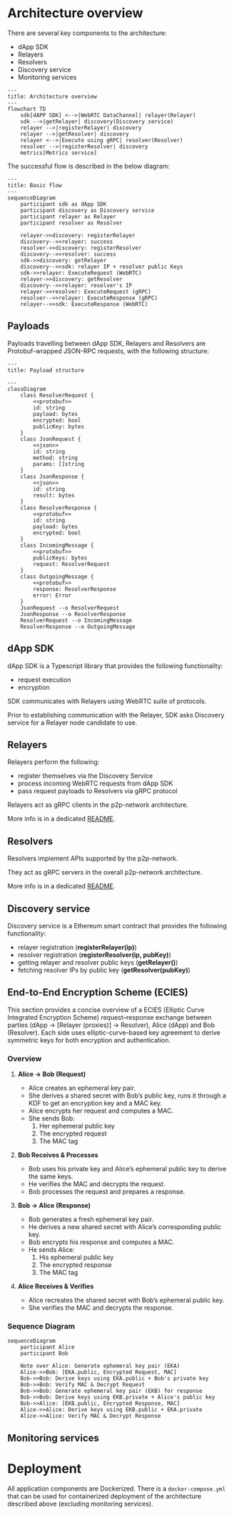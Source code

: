 # Architecture overview

There are several key components to the architecture:

- dApp SDK
- Relayers
- Resolvers
- Discovery service
- Monitoring services

```mermaid
---
title: Architecture overview
---
flowchart TD
    sdk[dAPP SDK] <-->|WebRTC DataChannel| relayer(Relayer)
    sdk -->|getRelayer| discovery(Discovery service)
    relayer -->|registerRelayer| discovery
    relayer -->|getResolver| discovery
    relayer <-->|Execute using gRPC| resolver(Resolver)
    resolver -->|registerResolver| discovery
    metrics[Metrics service]
```

The successful flow is described in the below diagram:
```mermaid
---
title: Basic flow
---
sequenceDiagram
    participant sdk as dApp SDK
    participant discovery as Discovery service
    participant relayer as Relayer
    participant resolver as Resolver

    relayer->>discovery: registerRelayer
    discovery-->>relayer: success
    resolver->>discovery: registerResolver
    discovery-->>resolver: success
    sdk->>discovery: getRelayer
    discovery-->>sdk: relayer IP + resolver public Keys
    sdk->>relayer: ExecuteRequest (WebRTC)
    relayer->>discovery: getResolver
    discovery-->>relayer: resolver's IP
    relayer->>resolver: ExecuteRequest (gRPC)
    resolver-->>relayer: ExecuteResponse (gRPC)
    relayer-->>sdk: ExecuteResponse (WebRTC)
```

## Payloads
Payloads travelling between dApp SDK, Relayers and Resolvers are Protobuf-wrapped JSON-RPC requests, with the following structure:
```mermaid
---
title: Payload structure

---
classDiagram
    class ResolverRequest {
        <<protobuf>>
        id: string
        payload: bytes
        encrypted: bool
        publicKey: bytes
    }
    class JsonRequest {
        <<json>>
        id: string
        method: string
        params: []string
    }
    class JsonResponse {
        <<json>>
        id: string
        result: bytes
    }
    class ResolverResponse {
        <<protobuf>>
        id: string
        payload: bytes
        encrypted: bool
    }
    class IncomingMessage {
        <<protobuf>>
        publicKeys: bytes
        request: ResolverRequest
    }
    class OutgoingMessage {
        <<protobuf>>
        response: ResolverResponse
        error: Error
    }
    JsonRequest --o ResolverRequest
    JsonResponse --o ResolverResponse
    ResolverRequest --o IncomingMessage
    ResolverResponse --o OutgoingMessage
```

## dApp SDK
dApp SDK is a Typescript library that provides the following functionality:

- request execution
- encryption

SDK communicates with Relayers using WebRTC suite of protocols.

Prior to establishing communication with the Relayer, SDK asks Discovery service for a Relayer node candidate to use.

## Relayers

Relayers perform the following:

- register themselves via the Discovery Service
- process incoming WebRTC requests from dApp SDK
- pass request payloads to Resolvers via gRPC protocol

Relayers act as gRPC clients in the p2p-network architecture.

More info is in a dedicated [README](./cmd/relayer/README.md).

## Resolvers
Resolvers implement APIs supported by the p2p-network. 

They act as gRPC servers in the overall p2p-network architecture.

More info is in a dedicated [README](./cmd/resolver/README.md).


## Discovery service
Discovery service is a Ethereum smart contract that provides the following functionality:

- relayer registration (**registerRelayer(ip)**)
- resolver registration (**registerResolver(ip, pubKey)**)
- getting relayer and resolver public keys (**getRelayer()**)
- fetching resolver IPs by public key (**getResolver(pubKey)**)

## End-to-End Encryption Scheme (ECIES)

This section provides a concise overview of a ECIES (Elliptic Curve Integrated Encryption Scheme) request–response exchange between parties (dApp -> [Relayer (proxies)] -> Resolver), Alice (dApp) and Bob (Resolver). Each side uses elliptic-curve–based key agreement to derive symmetric keys for both encryption and authentication.

### Overview

1. **Alice → Bob (Request)**
   - Alice creates an ephemeral key pair.
   - She derives a shared secret with Bob’s public key, runs it through a KDF to get an encryption key and a MAC key.
   - Alice encrypts her request and computes a MAC.
   - She sends Bob:
     1. Her ephemeral public key  
     2. The encrypted request  
     3. The MAC tag

2. **Bob Receives & Processes**
   - Bob uses his private key and Alice’s ephemeral public key to derive the same keys.
   - He verifies the MAC and decrypts the request.
   - Bob processes the request and prepares a response.

3. **Bob → Alice (Response)**
   - Bob generates a fresh ephemeral key pair.
   - He derives a new shared secret with Alice’s corresponding public key.
   - Bob encrypts his response and computes a MAC.
   - He sends Alice:
     1. His ephemeral public key  
     2. The encrypted response  
     3. The MAC tag

4. **Alice Receives & Verifies**
   - Alice recreates the shared secret with Bob’s ephemeral public key.
   - She verifies the MAC and decrypts the response.

### Sequence Diagram

```mermaid
sequenceDiagram
    participant Alice
    participant Bob
    
    Note over Alice: Generate ephemeral key pair (EKA)
    Alice->>Bob: [EKA.public, Encrypted Request, MAC]
    Bob->>Bob: Derive keys using EKA.public + Bob's private key
    Bob->>Bob: Verify MAC & Decrypt Request
    Bob->>Bob: Generate ephemeral key pair (EKB) for response
    Bob->>Bob: Derive keys using EKB.private + Alice's public key
    Bob->>Alice: [EKB.public, Encrypted Response, MAC]
    Alice->>Alice: Derive keys using EKB.public + EKA.private
    Alice->>Alice: Verify MAC & Decrypt Response
```

## Monitoring services

# Deployment
All application components are Dockerized. There is a `docker-compose.yml` that can be used for containerized deployment of the architecture described above (excluding monitoring services).
